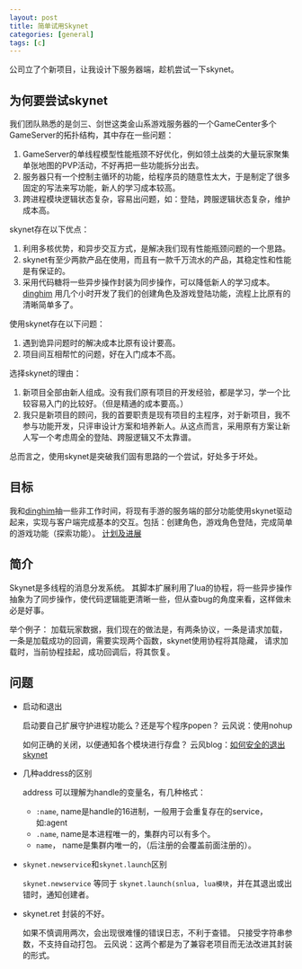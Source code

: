 ```yaml
---
layout: post
title: 简单试用Skynet
categories: [general]
tags: [c]
---
```


公司立了个新项目，让我设计下服务器端，趁机尝试一下skynet。

## 为何要尝试skynet ##
我们团队熟悉的是剑三、剑世这类金山系游戏服务器的一个GameCenter多个GameServer的拓扑结构，其中存在一些问题：

1. GameServer的单线程模型性能瓶颈不好优化，例如领土战类的大量玩家聚集单张地图的PVP活动，不好再把一些功能拆分出去。
1. 服务器只有一个控制主循环的功能，给程序员的随意性太大，于是制定了很多固定的写法来写功能，新人的学习成本较高。
1. 跨进程模块逻辑状态复杂，容易出问题，如：登陆，跨服逻辑状态复杂，维护成本高。
 
skynet存在以下优点：

1. 利用多核优势，和异步交互方式，是解决我们现有性能瓶颈问题的一个思路。
1. skynet有至少两款产品在使用，而且有一款千万流水的产品，其稳定性和性能是有保证的。
1. 采用代码糖将一些异步操作封装为同步操作，可以降低新人的学习成本。[dinghim] 用几个小时开发了我们的创建角色及游戏登陆功能，流程上比原有的清晰简单多了。

使用skynet存在以下问题：

1. 遇到诡异问题时的解决成本比原有设计要高。
1. 项目间互相帮忙的问题，好在入门成本不高。

选择skynet的理由：

1. 新项目全部由新人组成。没有我们原有项目的开发经验，都是学习，学一个比较容易入门的比较好。（但是精通的成本要高。）
1. 我只是新项目的顾问，我的首要职责是现有项目的主程序，对于新项目，我不参与功能开发，只评审设计方案和培养新人。从这点而言，采用原有方案让新人写一个考虑周全的登陆、跨服逻辑又不太靠谱。

总而言之，使用skynet是突破我们固有思路的一个尝试，好处多于坏处。

## 目标 ##
我和[dinghim]抽一些非工作时间，将现有手游的服务端的部分功能使用skynet驱动起来，实现与客户端完成基本的交互。包括：创建角色，游戏角色登陆，完成简单的游戏功能（探索功能）。
[计划及进展](https://github.com/dpull/skynet_demo/issues)

## 简介 ##
Skynet是多线程的消息分发系统。
其脚本扩展利用了lua的协程，将一些异步操作抽象为了同步操作，使代码逻辑能更清晰一些，但从查bug的角度来看，这样做未必是好事。

举个例子：
加载玩家数据，我们现在的做法是，有两条协议，一条是请求加载，一条是加载成功的回调，需要实现两个函数，skynet使用协程将其隐藏， 请求加载时，当前协程挂起，成功回调后，将其恢复。

## 问题 ##

- 启动和退出
    
    启动要自己扩展守护进程功能么？还是写个程序popen？
    云风说：使用nohup

    如何正确的关闭，以便通知各个模块进行存盘？
    云风blog：[如何安全的退出 skynet](http://blog.codingnow.com/2013/08/exit_skynet.html) 

- 几种address的区别
    
    address 可以理解为handle的变量名，有几种格式：
    - `:name`, name是handle的16进制，一般用于会重复存在的service，如:agent
    - `.name`, name是本进程唯一的，集群内可以有多个。
    - `name`， name是集群内唯一的，（后注册的会覆盖前面注册的）。

- `skynet.newservice`和`skynet.launch`区别
    
    `skynet.newservice` 等同于 `skynet.launch(snlua, lua模块`，并在其退出或出错时，通知创建者。
    
- skynet.ret 封装的不好。

    如果不慎调用两次，会出现很难懂的错误日志，不利于查错。
    只接受字符串参数，不支持自动打包。
    云风说：这两个都是为了兼容老项目而无法改进其封装的形式。

[acai]: http://github.com/dpull
[dinghim]: https://github.com/dinghim